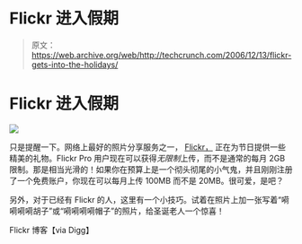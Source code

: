 # Flickr 进入假期

> 原文：<https://web.archive.org/web/http://techcrunch.com/2006/12/13/flickr-gets-into-the-holidays/>

# Flickr 进入假期

![](img/c2e1f335f98adf0c09c682fed442ab9f.png)

只是提醒一下。网络上最好的照片分享服务之一， [Flickr，](https://web.archive.org/web/20201031155213/https://crunchbase.com/organization/flickr) 正在为节日提供一些精美的礼物。Flickr Pro 用户现在可以获得*无限制*上传，而不是通常的每月 2GB 限制。那是相当光滑的！如果你在预算上是一个彻头彻尾的小气鬼，并且刚刚注册了一个免费账户，你现在可以每月上传 100MB 而不是 20MB。很可爱，是吧？

另外，对于已经有 Flickr 的人，这里有一个小技巧。试着在照片上加一张写着“嗬嗬嗬嗬胡子”或“嗬嗬嗬嗬帽子”的照片，给圣诞老人一个惊喜！

Flickr 博客【via Digg】
